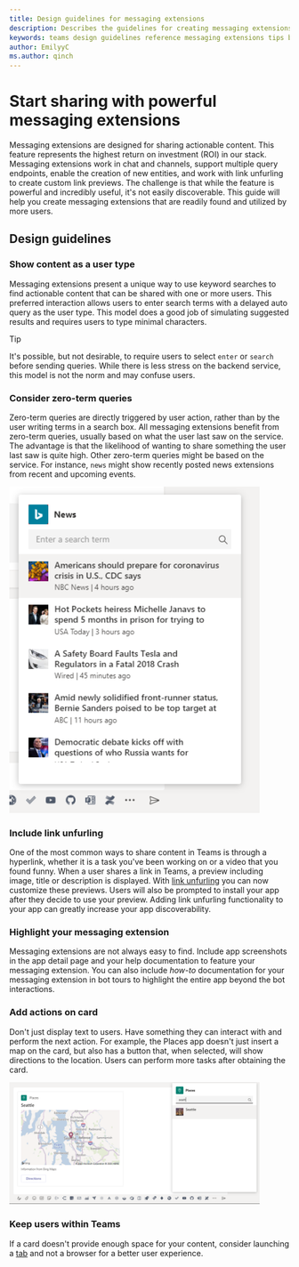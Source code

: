```yaml
---
title: Design guidelines for messaging extensions
description: Describes the guidelines for creating messaging extensions
keywords: teams design guidelines reference messaging extensions tips best practice
author: EmilyyC
ms.author: qinch
---
```


# Start sharing with powerful messaging extensions

Messaging extensions are designed for sharing actionable content. This feature represents the highest return on investment (ROI) in our stack. Messaging extensions work in chat and channels, support multiple query endpoints, enable the creation of new entities, and work with link unfurling to create custom link previews. The challenge is that while the feature is powerful and incredibly useful, it's not easily discoverable. This guide will help you create messaging extensions that are readily found and utilized by more users.

## Design guidelines

### Show content as a user type

Messaging extensions present a unique way to use keyword searches to find actionable content that can be shared with one or more users. This preferred interaction allows users to enter search terms with a delayed auto query as the user type. This model does a good job of simulating suggested results and requires users to type minimal characters.

> [!TIP]
>It's possible, but not desirable, to require users to select `enter` or `search` before sending queries. While there is less stress on the backend service, this model is not the norm and may confuse users.

### Consider zero-term queries

Zero-term queries are directly triggered by user action, rather
than by the user writing terms in a search box. All messaging extensions benefit from zero-term queries, usually based on what the user last saw on the service. The advantage is that the likelihood of wanting to share something the user last saw is quite high. Other zero-term queries might be based on the service. For instance, `news`  might show recently posted news extensions from recent and upcoming events.

<img width="450px" title="New configuration tab" src="../../assets/images/messaging-extension/zero-term-query.png" />

### Include link unfurling

One of the most common ways to share content in Teams is through a hyperlink, whether it is a task you've been working on or a  video that you found funny. When a user shares a link in Teams, a  preview including image, title or description is displayed. With [link unfurling](../how-to/link-unfurling.md) you can now customize these previews. Users will also be prompted to install your app after they decide to use your preview. Adding link unfurling functionality to your app can greatly increase your app discoverability.

### Highlight your messaging extension

Messaging extensions are not always easy to find. Include app screenshots in the app detail page and your help documentation to feature your messaging extension. You can also include *how-to* documentation for your messaging extension in bot tours to highlight the entire app beyond the bot interactions.

### Add actions on card

Don't just display text to users. Have something they can interact with and perform the next action. For example, the Places app doesn't just insert a map on the card, but also has a button that, when selected, will show directions to the location. Users can perform more tasks after obtaining the card.

<img width="450px" title="New configuration tab" src="../../assets/images/messaging-extension/action-on-card.png" />

### Keep users within Teams

If a card doesn't provide enough space for your content, consider launching a [tab](../tabs/what-are-tabs.md) and not a browser for a better user experience.
